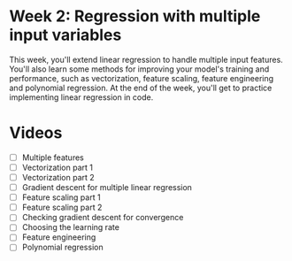 # Week 2: Regression with multiple input variables

This week, you'll extend linear regression to handle multiple input features. You'll also learn some methods for improving your model's training and performance, such as vectorization, feature scaling, feature engineering and polynomial regression. At the end of the week, you'll get to practice implementing linear regression in code.

# Videos
  - [ ] Multiple features
  - [ ] Vectorization part 1
  - [ ] Vectorization part 2
  - [ ] Gradient descent for multiple linear regression
  - [ ] Feature scaling part 1
  - [ ] Feature scaling part 2
  - [ ] Checking gradient descent for convergence
  - [ ] Choosing the learning rate
  - [ ] Feature engineering
  - [ ] Polynomial regression